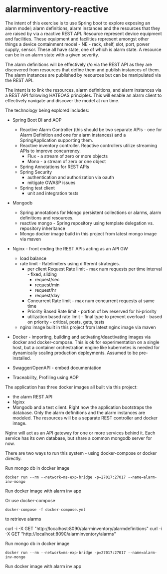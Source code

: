 # alarminventory-reactive

The intent of this exercise is to use Spring boot to explore exposing an alarm model; alarm definitions,
alarm instances and the resources that they are raised by via a reactive REST API. Resource represent
device equipment and facilities. These equipment and facilities represent amongst other things
a device containment model - NE - rack, shelf, slot, port, power supply, sensor. These all have state,
one of which is alarm state. A resource can be in an alarm state with a given severity.

The alarm definitions will be effectively r/o via the REST API as they are discovered from resources
that define them and publish instances of them. The alarm instances are published by resources but can
be manipulated via the REST API.

The intent is to link the resources, alarm definitions, and alarm instances via a REST
API following HATEOAS principles. This will enable an alarm client to effectively navigate
and discover the model at run time.


The technology being explored includes:
- Spring Boot DI and AOP
  - Reactive Alarm Controller (this should be two separate APIs - one for Alarm Definition
  and one for alarm instances) and a SpringApplication supporting them.
  - Reactive inventory controller.  Reactive controllers utilize streaming APIs to improve concurrency.
    - Flux - a stream of zero or more objects
    - Mono - a stream of zero or one object
  - Spring Annotations for REST APIs
  - Spring Security
    - authentication and authorization via oauth
    - mitigate OWASP issues
  - Spring test client
    - unit and integration tests
- Mongodb
  - Spring annotations for Mongo persistent collections or alarms, alarm definitions and resources.
  - reactive mongo -  Spring repository using template delegation vs. repository inheritance
  - Mongo docker image build in this project from latest mongo image via maven
- Nginx  - front ending the REST APIs acting as an API GW
  - load balance
  - rate limit - Ratelimiters using different strategies.
       - per client Request Rate limit - max num requests per time interval - fixed, sliding
          - request/sec
          - request/min
          - request/hr
          - request/day
       - Concurrent Rate limit - max num concurrent requests at same time
       - Priority Based Rate limit - portion of bw reserved for hi-priority
       - utilization based rate limit - final type to prevent overload - based on priority - critical, posts, gets, tests
   - nginx image built in this project from latest nginx image via maven 

- Docker - importing, building and activating/deactivating images via docker and docker-compose. This is ok
  for experimentation on a single host, but a container orchestration engine like kubernetes is needed for
  dynamically scaling  production deployments. Assumed to be pre-installed. 
- Swagger/OpenAPI - embed documentation
- Traceability, Profiling using AOP

The application has three docker images all built via this project:
- the alarm REST API
- Nginx
- Mongodb
and a test client. Right now the application bootstraps the database. Only the alarm definitions
and the alarm instances are modeled. The resources will be a separate REST controller and
docker image.

Nginx will act as an API gateway for one or more services behind it. Each service has its own
database, but share a common mongodb server for now.

There are two ways to run this system - using docker-compose or docker directly.

Run mongo db in docker image

    docker run --rm --network=ms-exp-bridge -p=27017:27017 --name=alarm-inv-mongo

Run docker image with alarm inv app


Or use docker-compose

    docker-compose -f docker-compose.yml


to retrieve alarms

   curl -i -X GET "http://localhost:8090/alarminventory/alarmdefinitions"
   curl -i -X GET "http://localhost:8090/alarminventory/alarms"


Run mongo db in docker image

    docker run --rm --network=ms-exp-bridge -p=27017:27017 --name=alarm-inv-mongo

Run docker image with alarm inv app
